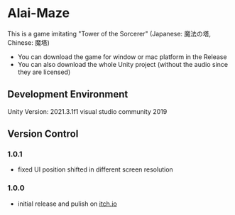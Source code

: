 # Alai-Maze
This is a game imitating "Tower of the Sorcerer" (Japanese: 魔法の塔, Chinese: 魔塔)
* You can download the game for window or mac platform in the Release 
* You can also download the whole Unity project (without the audio since they are licensed)

## Development Environment
Unity Version: 2021.3.1f1
visual studio community 2019


## Version Control
### 1.0.1
* fixed UI position shifted in different screen resolution

### 1.0.0
* initial release and pulish on [itch.io](https://shellcial.itch.io/alai-maze)

